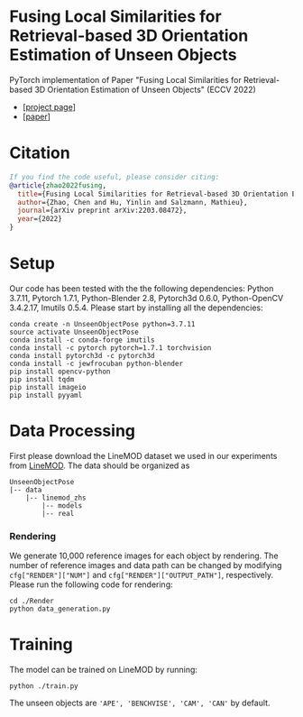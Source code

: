 # Fusing Local Similarities for Retrieval-based 3D Orientation Estimation of Unseen Objects
PyTorch implementation of Paper "Fusing Local Similarities for Retrieval-based 3D Orientation Estimation of Unseen Objects" (ECCV 2022)
* [[project page](https://sailor-z.github.io/projects/Unseen_Object_Pose.html)]
* [[paper](https://arxiv.org/abs/2203.08472)]

# Citation
```bibtex
If you find the code useful, please consider citing:
@article{zhao2022fusing,
  title={Fusing Local Similarities for Retrieval-based 3D Orientation Estimation of Unseen Objects},
  author={Zhao, Chen and Hu, Yinlin and Salzmann, Mathieu},
  journal={arXiv preprint arXiv:2203.08472},
  year={2022}
}
```
# Setup
Our code has been tested with the the following dependencies: Python 3.7.11, Pytorch 1.7.1, Python-Blender 2.8, Pytorch3d 0.6.0, Python-OpenCV 3.4.2.17, Imutils 0.5.4. Please start by installing all the dependencies:

    conda create -n UnseenObjectPose python=3.7.11
    source activate UnseenObjectPose
    conda install -c conda-forge imutils
    conda install -c pytorch pytorch=1.7.1 torchvision
    conda install pytorch3d -c pytorch3d
    conda install -c jewfrocuban python-blender
    pip install opencv-python
    pip install tqdm
    pip install imageio
    pip install pyyaml

# Data Processing
First please download the LineMOD dataset we used in our experiments from [LineMOD](https://u.pcloud.link/publink/show?code=XZrVD8VZCwypoMMPVA5QF0WeevE3SyyaeR07). The data should be organized as

    UnseenObjectPose
    |-- data
        |-- linemod_zhs
            |-- models
            |-- real

### Rendering
We generate 10,000 reference images for each object by rendering. The number of reference images and data path can be changed by modifying ```cfg["RENDER"]["NUM"]``` and ```cfg["RENDER"]["OUTPUT_PATH"]```, respectively. Please run the following code for rendering:

    cd ./Render
    python data_generation.py

# Training

The model can be trained on LineMOD by running:

    python ./train.py

The unseen objects are ```'APE', 'BENCHVISE', 'CAM', 'CAN'``` by default.
